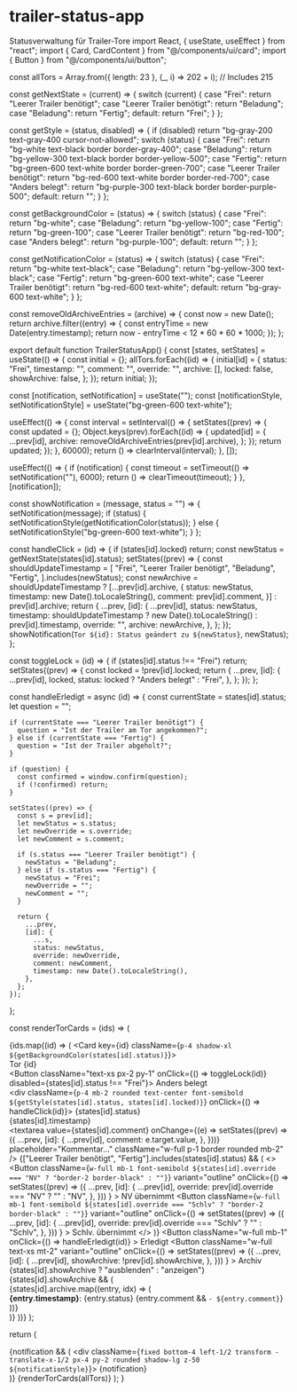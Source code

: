 # trailer-status-app
Statusverwaltung für Trailer-Tore
import React, { useState, useEffect } from "react";
import { Card, CardContent } from "@/components/ui/card";
import { Button } from "@/components/ui/button";

const allTors = Array.from({ length: 23 }, (_, i) => 202 + i); // Includes 215

const getNextState = (current) => {
  switch (current) {
    case "Frei":
      return "Leerer Trailer benötigt";
    case "Leerer Trailer benötigt":
      return "Beladung";
    case "Beladung":
      return "Fertig";
    default:
      return "Frei";
  }
};

const getStyle = (status, disabled) => {
  if (disabled) return "bg-gray-200 text-gray-400 cursor-not-allowed";
  switch (status) {
    case "Frei":
      return "bg-white text-black border border-gray-400";
    case "Beladung":
      return "bg-yellow-300 text-black border border-yellow-500";
    case "Fertig":
      return "bg-green-600 text-white border border-green-700";
    case "Leerer Trailer benötigt":
      return "bg-red-600 text-white border border-red-700";
    case "Anders belegt":
      return "bg-purple-300 text-black border border-purple-500";
    default:
      return "";
  }
};

const getBackgroundColor = (status) => {
  switch (status) {
    case "Frei":
      return "bg-white";
    case "Beladung":
      return "bg-yellow-100";
    case "Fertig":
      return "bg-green-100";
    case "Leerer Trailer benötigt":
      return "bg-red-100";
    case "Anders belegt":
      return "bg-purple-100";
    default:
      return "";
  }
};

const getNotificationColor = (status) => {
  switch (status) {
    case "Frei":
      return "bg-white text-black";
    case "Beladung":
      return "bg-yellow-300 text-black";
    case "Fertig":
      return "bg-green-600 text-white";
    case "Leerer Trailer benötigt":
      return "bg-red-600 text-white";
    default:
      return "bg-gray-600 text-white";
  }
};

const removeOldArchiveEntries = (archive) => {
  const now = new Date();
  return archive.filter((entry) => {
    const entryTime = new Date(entry.timestamp);
    return now - entryTime < 12 * 60 * 60 * 1000;
  });
};

export default function TrailerStatusApp() {
  const [states, setStates] = useState(() => {
    const initial = {};
    allTors.forEach((id) => {
      initial[id] = {
        status: "Frei",
        timestamp: "",
        comment: "",
        override: "",
        archive: [],
        locked: false,
        showArchive: false,
      };
    });
    return initial;
  });

  const [notification, setNotification] = useState("");
  const [notificationStyle, setNotificationStyle] = useState("bg-green-600 text-white");

  useEffect(() => {
    const interval = setInterval(() => {
      setStates((prev) => {
        const updated = {};
        Object.keys(prev).forEach((id) => {
          updated[id] = {
            ...prev[id],
            archive: removeOldArchiveEntries(prev[id].archive),
          };
        });
        return updated;
      });
    }, 60000);
    return () => clearInterval(interval);
  }, []);

  useEffect(() => {
    if (notification) {
      const timeout = setTimeout(() => setNotification(""), 6000);
      return () => clearTimeout(timeout);
    }
  }, [notification]);

  const showNotification = (message, status = "") => {
    setNotification(message);
    if (status) {
      setNotificationStyle(getNotificationColor(status));
    } else {
      setNotificationStyle("bg-green-600 text-white");
    }
  };

  const handleClick = (id) => {
    if (states[id].locked) return;
    const newStatus = getNextState(states[id].status);
    setStates((prev) => {
      const shouldUpdateTimestamp = [
        "Frei",
        "Leerer Trailer benötigt",
        "Beladung",
        "Fertig",
      ].includes(newStatus);
      const newArchive = shouldUpdateTimestamp
        ? [...prev[id].archive, {
            status: newStatus,
            timestamp: new Date().toLocaleString(),
            comment: prev[id].comment,
          }]
        : prev[id].archive;
      return {
        ...prev,
        [id]: {
          ...prev[id],
          status: newStatus,
          timestamp: shouldUpdateTimestamp ? new Date().toLocaleString() : prev[id].timestamp,
          override: "",
          archive: newArchive,
        },
      };
    });
    showNotification(`Tor ${id}: Status geändert zu ${newStatus}`, newStatus);
  };

  const toggleLock = (id) => {
    if (states[id].status !== "Frei") return;
    setStates((prev) => {
      const locked = !prev[id].locked;
      return {
        ...prev,
        [id]: {
          ...prev[id],
          locked,
          status: locked ? "Anders belegt" : "Frei",
        },
      };
    });
  };

  const handleErledigt = async (id) => {
    const currentState = states[id].status;
    let question = "";

    if (currentState === "Leerer Trailer benötigt") {
      question = "Ist der Trailer am Tor angekommen?";
    } else if (currentState === "Fertig") {
      question = "Ist der Trailer abgeholt?";
    }

    if (question) {
      const confirmed = window.confirm(question);
      if (!confirmed) return;
    }

    setStates((prev) => {
      const s = prev[id];
      let newStatus = s.status;
      let newOverride = s.override;
      let newComment = s.comment;

      if (s.status === "Leerer Trailer benötigt") {
        newStatus = "Beladung";
      } else if (s.status === "Fertig") {
        newStatus = "Frei";
        newOverride = "";
        newComment = "";
      }

      return {
        ...prev,
        [id]: {
          ...s,
          status: newStatus,
          override: newOverride,
          comment: newComment,
          timestamp: new Date().toLocaleString(),
        },
      };
    });
  };

  const renderTorCards = (ids) => (
    <div className="grid grid-cols-1 md:grid-cols-3 gap-4">
      {ids.map((id) => (
        <Card key={id} className={`p-4 shadow-xl ${getBackgroundColor(states[id].status)}`}>
          <CardContent>
            <div className="flex justify-between items-center mb-2">
              <div className="text-lg font-bold">Tor {id}</div>
              <Button className="text-xs px-2 py-1" onClick={() => toggleLock(id)} disabled={states[id].status !== "Frei"}>
                Anders belegt
              </Button>
            </div>
            <div className={`p-4 mb-2 rounded text-center font-semibold ${getStyle(states[id].status, states[id].locked)}`}
                 onClick={() => handleClick(id)}>
              {states[id].status}
            </div>
            <div className="text-sm text-gray-600 mb-2">{states[id].timestamp}</div>
            <textarea
              value={states[id].comment}
              onChange={(e) => setStates((prev) => ({
                ...prev,
                [id]: {
                  ...prev[id],
                  comment: e.target.value,
                },
              }))}
              placeholder="Kommentar..."
              className="w-full p-1 border rounded mb-2"
            />
            {["Leerer Trailer benötigt", "Fertig"].includes(states[id].status) && (
              <>
                <Button
                  className={`w-full mb-1 font-semibold ${states[id].override === "NV" ? "border-2 border-black" : ""}`}
                  variant="outline"
                  onClick={() =>
                    setStates((prev) => ({
                      ...prev,
                      [id]: {
                        ...prev[id],
                        override: prev[id].override === "NV" ? "" : "NV",
                      },
                    }))
                  }
                >
                  NV übernimmt
                </Button>
                <Button
                  className={`w-full mb-1 font-semibold ${states[id].override === "Schlv" ? "border-2 border-black" : ""}`}
                  variant="outline"
                  onClick={() =>
                    setStates((prev) => ({
                      ...prev,
                      [id]: {
                        ...prev[id],
                        override: prev[id].override === "Schlv" ? "" : "Schlv",
                      },
                    }))
                  }
                >
                  Schlv. übernimmt
                </Button>
              </>
            )}
            <Button
              className="w-full mb-1"
              onClick={() => handleErledigt(id)}
            >
              Erledigt
            </Button>
            <Button
              className="w-full text-xs mt-2"
              variant="outline"
              onClick={() =>
                setStates((prev) => ({
                  ...prev,
                  [id]: {
                    ...prev[id],
                    showArchive: !prev[id].showArchive,
                  },
                }))
              }
            >
              Archiv {states[id].showArchive ? "ausblenden" : "anzeigen"}
            </Button>
            {states[id].showArchive && (
              <div className="mt-2 text-sm border-t pt-2">
                {states[id].archive.map((entry, idx) => (
                  <div key={idx} className="mb-1">
                    <strong>{entry.timestamp}</strong>: {entry.status} {entry.comment && `- ${entry.comment}`}
                  </div>
                ))}
              </div>
            )}
          </CardContent>
        </Card>
      ))}
    </div>
  );

  return (
    <div className="p-6">
      {notification && (
        <div className={`fixed bottom-4 left-1/2 transform -translate-x-1/2 px-4 py-2 rounded shadow-lg z-50 ${notificationStyle}`}>
          {notification}
        </div>
      )}
      {renderTorCards(allTors)}
    </div>
  );
}
